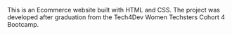 This is an Ecommerce website built with HTML and CSS. The project was developed after graduation from the Tech4Dev Women Techsters Cohort 4 Bootcamp.


